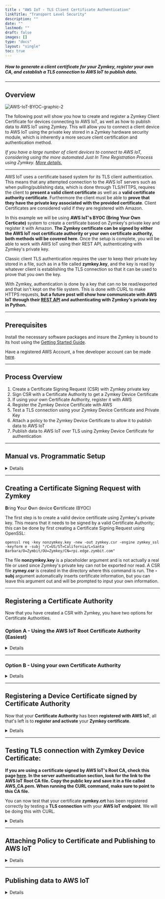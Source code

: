 ```yaml
---
title : "AWS IoT - TLS Client Certificate Authentication"
linkTitle: "Transport Level Security"
description: ""
date: ""
lastmod: ""
draft: false
images: []
type: "docs"
layout: "single"
toc: true
---
```


##### How to generate a client certificate for your Zymkey, register your own CA, and establish a TLS connection to AWS IoT to publish data.

-----

## Overview

![AWS-IoT-BYOC-graphic-2](../aws-iot-tls.png) 

The following post will show you how to create and register a Zymkey Client Certificate for devices connecting to  AWS IoT, as well as how to publish data to AWS IoT using Zymkey. This will allow you to connect a client device to AWS IoT using the private key stored in a Zymkey hardware security module, which is inherently a more secure client certification and authentication method.

_If you have a large number of client devices to connect to AWS IoT, considering using the more automated Just In Time Registration Process using Zymkey. [More details.](https://docs.zymbit.com/tutorials/aws-iot/jitr/)_ 

---
AWS IoT uses a certificate based system for its TLS client authentication. This means that any attempted connection to the AWS IoT servers such as when pulling/publishing data, which is done through TLS/HTTPS, requires the client to **present a valid client certificate** as well as a **valid certificate authority certificate**. Furthermore the client must be able to **prove that they have the private key associated with the provided certificate**. Client Certificates are considered valid if they are registered with Amazon.

In this example we will be using **AWS IoT's BYOC (Bring Your Own Certicate)** system to create a certificate based on Zymkey's private key and register it with Amazon. **The Zymkey certificate can be signed by either the AWS IoT root certificate authority or your own certificate authority, both methods will be covered here**. Once the setup is complete, you will be able to work with AWS IoT using their REST API, authenticating with Zymkey's private key. 

Classic client TLS authentication requires the user to keep their private key stored in a file, such as in a file called **zymkey.key**, and the key is read by whatever client is establishing the TLS connection so that it can be used to prove that you own the key. 

With Zymkey, authentication is done by a key that can no be read/exported and that isn't kept on the file system. This is done with CURL to make HTTPS requests, **but a future post will show how communicate with AWS IoT through their [REST API](http://docs.aws.amazon.com/iot/latest/apireference/Welcome.html) and authenticating with Zymkey's private key in Python.**



----------

## Prerequisites 

Install the necessary software packages and insure the Zymkey is bound to its host using the [Getting Started Guide](https://docs.zymbit.com/quickstart/getting-started/). 

Have a registered AWS Account, a free developer account can be made [here](https://aws.amazon.com/free/).

-----

## Process Overview

1. Create a Certificate Signing Request (CSR)  with Zymkey private key
2. Sign CSR with a Certificate Authority to get a Zymkey Device Certificate
3. If using your own Certificate Authority, register it with AWS
4. Register the Zymkey Device Certificate with AWS
5. Test a TLS connection using your Zymkey Device Certificate and Private Key
6. Attach a policy to the Zymkey Device Certificate to allow it to publish data to AWS IoT
7. Publish data to AWS IoT over TLS using Zymkey Device Certificate for authentication

---

## Manual vs. Programmatic Setup

<details>

<summary>Details</summary>

<br>

All AWS settings can be configured both manually through the AWS web interface or programatically through [AWS' boto 3 module](https://boto3.readthedocs.io/en/latest/reference/services/iot.html) in Python. If you would like to use scripts to programatically set up your client certificate, you will need to do the following steps.

First, follow these instructions on the boto3 page to set up the boto3 module for Python:
http://boto3.readthedocs.io/en/latest/guide/quickstart.html

The boto3 module authenticates with AWS based on a IAM Access ID and Secret Key. The boto3 tutorial will ask you to setup an IAM user, here are some instructions on how to do so:

1. From the **AWS console**, choose the **IAM service**.
2. Go to **Users** and select **Add User** 
3. Choose a **username** and check the **Programmatic access box**
4. For simplicity, choose **Attach existing policies directly** and select **AdministratorAccess**
5. If you wish to better manage your IAM credentials, feel free to customize your Access Policy.
6. Click **Review** and then **Create User**
7. **Save the Access ID and Secret Key** and **follow the boto3 guide**.

</details>

---

## Creating a Certificate Signing Request with Zymkey

**B**ring **Y**our **O**wn device **C**ertificate (BYOC)


The first step is to create a valid device certificate using Zymkey's private key. This means that it needs to be signed by a valid Certificate Authority; this can be done by first creating a Certificate Signing Request using OpenSSL:

	openssl req -key nonzymkey.key -new -out zymkey.csr -engine zymkey_ssl -keyform e -subj "/C=US/ST=California/L=Santa Barbara/O=Zymbit/OU=Zymkey/CN=rpi.edge.zymbit.com"

The file **nonzymkey.key** is a placeholder argument and is not actually a real file or used since Zymkey's private key can not be exported nor read. A CSR file **zymey.csr** is created in the directory where this command is run. The **-subj**  argument automatically inserts certificate information, but you can leave this argument out and will be prompted to input your own information.

---

## Registering a Certificate Authority

Now that you have created a CSR with Zymkey, you have two options for Certificate Authorities.

### Option A - Using the AWS IoT Root Certificate Authority (Easiest)

<details>

<summary>Details</summary>

<br>

#### Signing CSR with AWS' Certificate Authority

Using AWS' Certificate Authority is the easier option in terms of setup and allows you to use a trustworthy Certificate Authority that Amazon uses its services. The following steps show you how to sign your Zymkey's private key with Amazon's CA and get a valid device certificate: 

---

**Manually:**
1. Sign into your **AWS console**. Here is a link to the console sign-in page: https://aws.amazon.com/console/
2. From the console, select the **AWS IoT Core service**
3. Under the **secure** tab, click on **Certificates** and click the blue **Create a certificate** bar
4. Choose the **Create with CSR** option
5. When the File Selection menu pops up **point to your CSR file**. It shoud be **zymkey.csr** by default. We created this file on your IoT device, you may need to transfer it to where your logged into AWS.
6. **Download the Certificate file** on the next screen and save as **zymkey.crt**. Transfer this file to your IoT device, we will use this later.
7. Download the **AWS Root CA**, by **clicking Download**, scroll down to the section **CA certificates for server authentication**, click **ECC 256 bit key** and **copy the public key** into a **AWS_CA.pem** file. Transfer **AWS_CA.pem** to your IoT device, we will use this later.
8. Back in the AWS IoT page, Click **Activate**

---

**Programatically:**
Using the boto3 client, this python script will read the csr file **zymkey.csr**, give it to AWS to sign with their Certificate Authority, and create a signed certificate **zymkey.crt** in the directory where this program is run. Furthermore the certificate will be automatically registered and activated with AWS IoT and will be ready for use. 
```python
import boto3

iot_client = boto3.client('iot')
with open('zymkey.csr', 'r') as zymkey_csr_file:
	zymkey_csr = zymkey_csr_file.read()

zymkey_cert = iot_client.create_certificate_from_csr(
	certificateSigningRequest=zymkey_csr,
	setAsActive=True
)

with open('zymkey.crt', 'w') as zymkey_cert_file:
	zymkey_cert_file.write(zymkey_cert['certificatePem'])
```
**Save the above script into a file called aws_sign_csr.py and run with the following command:**
	
	python aws_sign_csr.py

---
**Now that your Certificate has been signed and activated by AWS IoT, it can be used to establish a TLS connection with the AWS IoT servers. Skip down to Testing the TLS Connection section to continue.**

</details>

---

### Option B - Using your own Certificate Authority

<details>

<summary>Details</summary>

<br>

AWS IoT also allows you do you use own Certificate Authority as long as you register it with them. This constitutes proving you own the private key to the CA by signing a verification CSR that includes a registration code.

If you already have a Certificate Authority that you would like to use, you can ignore the next part. Here we create an example Certificate Authority using OpenSSL.


#### Creating an example CA with OpenSSL

```bash 
#!/bin/bash
set -e
mkdir CA_files
cd CA_files

openssl ecparam -genkey -name prime256v1 -out zk_ca.key
OPENSSL_CONF=/etc/ssl/openssl.cnf openssl req \
  -x509 -new -SHA256 -nodes -key zk_ca.key \
  -days 3650 -out zk_ca.crt \
  -subj "/C=US/ST=California/L=Santa Barbara/O=Zymkey/CN=zymkey-verify.zymbit.com.dev"

cp zk_ca.crt zk_ca.pem
``` 
**Copy the above lines into a script called mk_ca.sh. You can then run the script in the command line by being in the same directory with the following command:**

	bash mk_ca.sh
**The script will create a directory called CA_files and a couple of files:**
	zk_ca.key: Private key for the created CA, will be supplied to OpenSSL for signing CSRs.
	zk_ca.pem: PEM formatted certificate for the CA
	zk_ca.crt: Same file as zk_ca.pem

---

#### Signing CSR with Certificate Authority

Next we will be **signing the Zymkey CSR** with your chosen **Certificate Authority**.

```bash
#!/bin/bash
set -e

SCRIPT_NAME=$(basename $0)

[ -z $2 ] && echo "${SCRIPT_NAME} <csr filename> <crt filename>" 1>&2 && exit 1

csr=$1
crt=$2
openssl x509 -req -SHA256 -days 3650 \
  -CA CA_files/zk_ca.crt -CAkey CA_files/zk_ca.key -CAcreateserial \
  -in ${csr} -out ${crt}
```
**Copy the above lines into a script called sign_csr.sh. The first argument is the relative or absolute path of your csr file, such as zymkey.csr if the file is in the same directory as this script. The second argument is what you want to name the certificate file of the signed cert. Change the -CA and -CAkey file path, can be relative or absolute, if you are using your own CA. You can then run the script in the command line by being in the same directory with the following command:**

	bash sign_csr.sh zymkey.csr zymkey.crt
---

#### Registering Certificate Authority with AWS

You now have a valid certificate, **zymkey.crt**, signed by the Certificate Authority of your choice. Next you have to **register your Certificate Authroity** with Amazon's IoT service so that AWS IoT will **accept certificates signed by those Certifcate Authroities**.

---

**Manually**:

1. From the **AWS IoT console** select **CA** and then click **Register**
2. Click **register CA**
3. Follow the directions on the following screen to create a verification certificate.
4. When signing the verification certificate with your CA in **Step 4** run the following command:
		
		openssl x509 -req -in verificationCert.csr -CA CA_files/zk_ca.pem -CAkey CA_files/zk_ca.key -CAcreateserial -out verificationCert.crt -days 500 -sha256
	Note that if you a different CA and not the demo one we generated, to change the **-CA** and **-CAkey** paths appropriately.

5. Click **Select CA certificate** and point to the correct **.pem file**. If you use the OpenSSL generated SSL point to **CA_files/zk_ca.pem**
6. Click **Select verification certificate** and point to **verificationCert.crt** which was created in Step 4.
7. Select **Active CA certificate** and **Enable auto-registration of device certificates** 

---

**Programatically:**

The following python script will **automatically create a verification cert with a registration code** and **automatically active your Certificate Authority**. While it may look a bit intimidating, all you have to worry about is the **very last line**, where you can **change to point to your CA files**.

```python 
import OpenSSL
import boto3
import os

def gen_AWS_verification_csr(registrationCode):
	key = OpenSSL.crypto.PKey()
	key.generate_key(OpenSSL.crypto.TYPE_RSA, 2048)
	req = OpenSSL.crypto.X509Req()
	req.get_subject().CN = registrationCode
	req.set_pubkey(key)
	req.sign(key, "sha256")	
	return OpenSSL.crypto.dump_certificate_request(OpenSSL.crypto.FILETYPE_PEM, req)

def sign_CSR_with_CA(verification_csr, CA_cert_path, CA_key_path):
	ca_cert = OpenSSL.crypto.load_certificate(OpenSSL.crypto.FILETYPE_PEM, open(CA_cert_path).read())
	ca_key = OpenSSL.crypto.load_privatekey(OpenSSL.crypto.FILETYPE_PEM, open(CA_key_path).read())
	req = OpenSSL.crypto.load_certificate_request(OpenSSL.crypto.FILETYPE_PEM, verification_csr)
	cert = OpenSSL.crypto.X509()
	cert.set_subject(req.get_subject())
	cert.set_serial_number(1)
	cert.gmtime_adj_notBefore(0)
	cert.gmtime_adj_notAfter(24 * 60 * 60)
	cert.set_issuer(ca_cert.get_subject())
	cert.set_pubkey(req.get_pubkey())
	cert.sign(ca_key, "sha256")
	return OpenSSL.crypto.dump_certificate(OpenSSL.crypto.FILETYPE_PEM, cert)

def register_CA_AWS(CA_cert_path, CA_key_path):
	client = boto3.client('iot')
	
	response = client.get_registration_code()
	registration_key = response['registrationCode']
	
	verification_pem = gen_AWS_verification_csr(registrationCode=registration_key)
	verification_cert = sign_CSR_with_CA(verification_csr=verification_pem, CA_cert_path=CA_cert_path, CA_key_path=CA_key_path)
	
	response = client.register_ca_certificate(
		caCertificate=open(CA_cert_path).read(),
		verificationCertificate=verification_cert,
		setAsActive=True,
		allowAutoRegistration=True
	)

	return response

register_CA_AWS(CA_cert_path='CA_files/zk_ca.crt', CA_key_path='CA_files/zk_ca.key')	
```
**Copy the above lines into a file called activate_aws_ca.py and run with the following command:**
	
	python activate_aws_ca.py

</details>


---

## Registering a Device Certificate signed by Certificate Authority

Now that your **Certificate Authority** has been **registered with AWS IoT**, all that's left is to **register and activate** your **Zymkey certificate**.

<details>

<summary>Details</summary>

<br>

---
**Manually:**
1. From the **AWS IoT Console** click **Certificates** and then click the blue **Create** button
2. Under **Use My Certificate** click the **Get Started** button
3. Choose the **CA you registered** on the Select a CA screen, then click on the **Register Certificate** button
4. Select the **Certificate file** that was **signed by your CA**, its default name is **zymkey.crt**
5. Make sure to check the **activate** circle on the certificate box, and finally click the blue **Register certificates** button.

---

**Programatically:**

The same thing can be done in Python. Just **change the last line** to point to your **CA_Path** and **Cert_Path**, the **paths can be either relative or absolute**. For example if the two certificate files: **zk_ca.crt** and **zymkey.crt** are in the same directory as the Pyton script, you don't have to change anything from the following:
```python 
import boto3
import OpenSSL

def activate_cert_AWS(CA_path, Cert_path):
	boto3client = boto3.client('iot')
	with open(CA_path) as CA_file:
               CA_Pem = CA_file.read()
        with open(Cert_path) as Cert_file:
                Cert_Pem = Cert_file.read()
        return boto3client.register_certificate(
		certificatePem=Cert_Pem,
		caCertificatePem=CA_Pem,
		setAsActive=True,
	)
	
activate_cert_AWS(CA_path='CA_files/zk_ca.crt', Cert_path='zymkey.crt') 
```
**Copy the above lines into a file called activate_aws_cert.py and run with the following command: Change the CA_Path and Cert_path if necessary.**
	
	python activate_aws_cert.py

</details>

---

## Testing TLS connection with Zymkey Device Certificate:

**If you are using a certificate signed by AWS IoT's Root CA, check this page [here](http://docs.aws.amazon.com/iot/latest/developerguide/managing-device-certs.html). In the server authentication section, look for the link to the AWS IoT Root CA file. Copy the public key and save it in a file called AWS_CA.pem. When running the CURL command, make sure to point to this CA file.**

You can now test that your certificate **zymkey.crt** has been registered correctly by testing a **TLS connection** with your **AWS IoT endpoint**. We will be doing this with CURL. 

<details>

<summary>Details</summary>

<br>

The first thing to do is to look for your AWS endpoint:
1. From the **AWS IoT console screen**, click on **Settings** in the left hand bar.
2. Copy the link in the **Custom Endpoint** box
3. Now run the following command, making sure to do it in the same directory where you keep your signed certificate, **zymkey.crt** and your CA cert/pem file, **CA_files/zk_ca.pem**:

       #replace endpoint and region with the appropriate values
	   curl --tlsv1.2 --cacert CA_files/zk_ca.pem --cert zymkey.crt --key nonzymkey.key --engine zymkey_ssl --key-type ENG -v -X POST -d "{ \"hello\": \"world\"}" "https://endpoint.iot.region.amazonaws.com:8443/topics/hello/world"

You should see a successful TLS connection, but receive a **403 Forbidden Exception** from AWS. This is because the certificate you registered, **zymkey.crt** doesn't have the approrpiate permissions to **publish** a message to the topic **hello/world**. We can fix this by **adding a policy** and **attaching it to the certificate**.

---

Here's what the **successful TLS connection** looks like:

![tls-success|690x161](../tls-success.png) 

---

Here's the **403 exception** you should receive:

![403-except|581x164](../tls-403exception.png) 

</details>

---

## Attaching Policy to Certificate and Publishing to AWS IoT

<details>

<summary>Details</summary>

<br>

Here we will attach a Policy to your Zymkey certificate that allows it to publish data to any topic on AWS IoT.

1. From the **AWS IoT** console click on **Secure** and then **Policies**. Click the blue **Create a policy** button.
2. Give your Policy an approriate name.
3. Under **Action**, write the following:
	
		iot:Connect, iot:Publish

4. For **Resource ARN** write:

		*

5. Click on the **Allow** box, and hit **Create**
6. Now, click the **Certificates** tab on the left and click on the **...** option on the top right corner of your certificate. Select **Attach Policy**
7. Attach the appropriate policy and you are done.

</details>

---

## Publishing data to AWS IoT

<details>

<summary>Details</summary>

<br>

Now the previous command should work and **{"hello": "world"}** should be published to the **hello/world** topic on your AWS IoT endpoint.

1. On the **AWS IoT console** and the **left hand bar**, click on the **Test** option.
2. Under **Subscribe** and **Subscription Topic**, type in **hello/world**.
3. Test your TLS connection with the following **CURL** command pointing to the **CA cert/pem file** and your **Zymkey certificate**:
	
		#replace endpoint and region with the appropriate values
		curl --tlsv1.2 --cacert CA_files/zk_ca.pem --cert zymkey.crt --key nonzymkey.key --engine zymkey_ssl --key-type ENG -v -X POST -d "{ \"hello\": \"world\"}" "https://endpoint.iot.region.amazonaws.com:8443/topics/hello/world"
 
 If it works, your command line should have indication of successful TLS connection and **"hello": "world"** should show up in your subscribed topic.

</details>